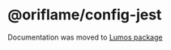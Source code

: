 # @oriflame/config-jest

Documentation was moved to [Lumos package](https://github.com/Oriflame/lumos/tree/master/packages/lumos)
